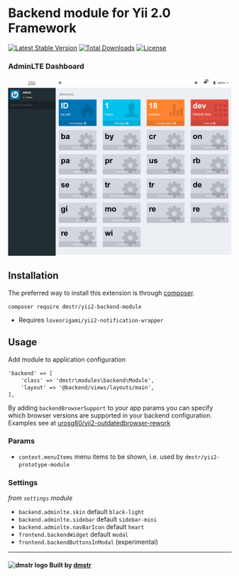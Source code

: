 Backend module for Yii 2.0 Framework
====================================

[![Latest Stable Version](https://poser.pugx.org/dmstr/yii2-backend-module/v/stable.svg)](https://packagist.org/packages/dmstr/yii2-backend-module) 
[![Total Downloads](https://poser.pugx.org/dmstr/yii2-backend-module/downloads.svg)](https://packagist.org/packages/dmstr/yii2-backend-module)
[![License](https://poser.pugx.org/dmstr/yii2-backend-module/license.svg)](https://packagist.org/packages/dmstr/yii2-backend-module)


### AdminLTE Dashboard

![Screenshot](https://raw.githubusercontent.com/dmstr/gh-media/master/dmstr/yii2-backend-module/backend-default-index.png)

Installation
------------

The preferred way to install this extension is through [composer](http://getcomposer.org/download/).

```
composer require dmstr/yii2-backend-module
```

- Requires `loveorigami/yii2-notification-wrapper`

Usage
-----

Add module to application configuration

```
'backend' => [
    'class' => 'dmstr\modules\backend\Module',
    'layout' => '@backend/views/layouts/main',
],
```

By adding `backendBrowserSupport` to your app params you can specify which browser versions are supported in your backend configuration.
Examples see at [urosg80/yii2-outdatedbrowser-rework](https://github.com/urosg80/yii2-outdatedbrowser-rework)

### Params

- `context.menuItems` menu items to be shown, i.e. used by `dmstr/yii2-prototype-module`

### Settings

*from `settings` module*

- `backend.adminlte.skin` default `black-light`
- `backend.adminlte.sidebar` default `sidebar-mini`
- `backend.adminlte.navBarIcon` default `heart`
- `frontend.backendWidget` default `modal`
- `frontend.backendButtonsInModal` (experimental)


---

#### ![dmstr logo](http://t.phundament.com/dmstr-16-cropped.png) Built by [dmstr](http://diemeisterei.de)
